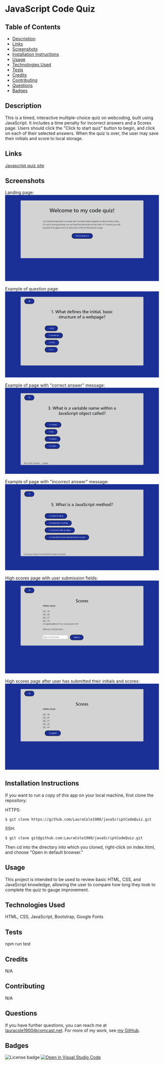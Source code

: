 # JavaScript Code Quiz

## Table of Contents

* [Description](#description)
* [Links](#links)
* [Screenshots](#screenshots)
* [Installation Instructions](#installation-instructions)
* [Usage](#usage)
* [Technologies Used](#technologies-used)
* [Tests](#tests)
* [Credits](#credits)
* [Contributing](#contributing)
* [Questions](#questions)
* [Badges](#badges)

## Description

This is a timed, interactive multiple-choice quiz on webcoding, built using JavaScript. It includes a time penalty for incorrect answers and a Scores page. Users should click the "Click to start quiz" button to begin, and click on each of their selected answers. When the quiz is over, the user may save their initials and score to local storage.

## Links

[Javascript quiz site](https://lauracole1900.github.io/javaScriptCodeQuiz/)

## Screenshots

Landing page:
![Landing page](assets/landing-page-screencap.png)

Example of question page:
![Question page](assets/question-screencap.png)

Example of page with "correct answer" message:
![Page with "correct answer" message](assets/correct-answer-screencap.png)

Example of page with "incorrect answer" message:
![Page with "incorrect answer" message](assets/incorrect-answer-screencap.png)

High scores page with user submission fields:
![High Scores page, pre-submission](assets/scores-page-screencap.png)

High scores page after user has submitted their initials and scores:
![High Scores page, post-submission](assets/scores-page-try-again-screencap.png)

## Installation Instructions

If you want to run a copy of this app on your local machine, first clone the repository:

HTTPS:
```
$ git clone https://github.com/LauraCole1900/javaScriptCodeQuiz.git
```

SSH:
```
$ git clone git@github.com:LauraCole1900/javaScriptCodeQuiz.git
```

Then cd into the directory into which you cloned, right-click on index.html, and choose "Open in default browser."

## Usage

This project is intended to be used to review basic HTML, CSS, and JavaScript knowledge, allowing the user to compare how long they took to complete the quiz to gauge improvement.

## Technologies Used

HTML, CSS, JavaScript, Bootstrap, Google Fonts

## Tests

npm run test

## Credits

N/A

## Contributing

N/A

## Questions

If you have further questions, you can reach me at lauracole1900@comcast.net. For more of my work, see [my GitHub](https://github.com/LauraCole1900).

## Badges

![License badge](https://img.shields.io/badge/license-MIT-1b3097) [![Open in Visual Studio Code](https://open.vscode.dev/badges/open-in-vscode.svg)](https://open.vscode.dev/LauraCole1900/javaScriptCodeQuiz)